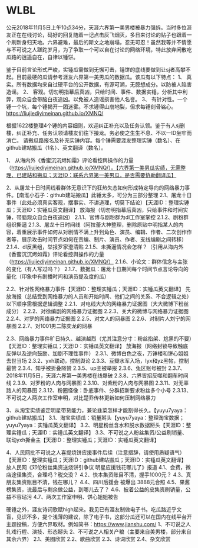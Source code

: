 # WLBL
公元2018年11月5日上午10点34分，天涯六界第一美男楼被暴力强拆。当时多位涯友正在在线讨论，码好的回复随着一记点击灰飞烟灭，多日来讨论的贴子也跟着一个刷新身归天地。六界避难，最后的斯文之地崩塌，忍无可忍！虽然我等并不情愿与不可说之人蹉跎岁月，为了争取一个可以自在讨论的网络环境，特此放弃闲散吃瓜路的逍遥自在，自律以锤饼。

鉴于目前言论形式严峻，实锤瓜需做到无懈可击，锤饼的底线要做到让sj者高攀不起。目前最硬的瓜请参考涯友六界第一美男瓜的数据瓜。该瓜有以下特点：
1、	真实。所有数据均来自过硬平台的公开数据，有源可溯，无臆想成分。以防被人陷害造谣。
2、	客观。切勿明指幕后真凶，只给时间、事件、数据实锤，分析其中利弊，观众自会带脑白夜追凶。以免被人造谣损害他人名誉。
3、	有针对性。一个锤一个坑，每个锤揭开一团迷雾。不求锤得山崩地裂，但求每锤刻骨铭心。
https://liujiediyimeinan.github.io/XMNQ/

根据1622楼整理4个锤的内容细则，欢迎纠正补充以及任务认领。鉴于有人sj删楼，纠正补充、任务认领请楼友们往下接龙。务必使之生生不息、不以一ID坐牢而消亡。
请搬瓜路报名及补充实锤内容。每个锤需要涯友整理实锤（数名）、在github建站搬瓜（1名）、英文翻译（数名）。

1、	从海内外《香蜜沉沉烬如霜》评论看控舆操作的力量（https://liujiediyimeinan.github.io/XMNQ/）。【六界第一美男瓜实绩，无需整理、已建站和搬瓜；天涯ID：联系六界第一美男瓜，是否需要协助翻译瓜】

2、从屠龙十日时间线看群体无意识下的狂热失态如何形成特定导向的网络暴力事件。【南淮小石子：github建站搬瓜】此锤太多，可分为三部分整理
2.1、屠龙十日事件（此处必须真实客观，摆事实、不讲道理，切莫下结论）【天涯ID：整理实锤瓜；天涯ID：实锤瓜英文翻译】
放海报（切勿明指幕后真凶，只给事件和时间实锤，带脑观众自会白夜追凶）
2.1.1、官博与剧粉群为dl工作室掌控
2.1.2、剧粉群组织撕逼 
2.1.3、屠龙十日时间线（阿拉蕾大神整理，删除原贴中明指某人的内容，着重展示事件如何从对剧情不满上升到角色、演员、编辑、作者、二次创作作者等，展示攻击时间节点如何在责编、制片、演员、作者、支线编剧之间转移） 
2.1.4、dl反黑组，举报罗家澄清贴
2.1.5、未撕逼情况会怎样？（引用从海内外《香蜜沉沉烬如霜》评论看控舆操作的力量（https://liujiediyimeinan.github.io/XMNQ/）
2.1.6、小论文：群体信念与主张的变化（有人写过吗？）
2.1.7、数据瓜：屠龙十日期间每个时间节点言论导向的量化（印象中有剧播时间和演员提及度的瓜）

2.2、针对性网络暴力事件【天涯ID：整理实锤瓜；天涯ID：实锤瓜英文翻译】
先放海报（总结受到网络暴力的人员和开始时间、他们之间的关系、不合逻辑之处）
以下顺序需根据逻辑调整
2.2.1、对电线大大的网络暴力证据图（大大微博下粉丝成分） 
2.2.2、对徐编剧的网络暴力证据图 
2.2.3、关大的微博与网络暴力证据图 
2.2.4、对罗的网络暴力证据图 
2.2.5、对文人的网暴图 
2.2.6、对制片人刘宁的网暴图 
2.2.7、对1001男二陈奕龙的网暴 

2.3、网络暴力事件旷日持久、越演越烈（尤其注意分寸：粉丝掐架、尬黑的不要）【天涯ID：整理实锤瓜；天涯ID：实锤瓜英文翻译】
放海报（网络封锁导致触底反弹以及逆向鼓励、加剧不理性事件） 
2.3.1、微博白色之夜，万锤楼和饼心姐姐去世当场
2.3.2、yxh联动，控制舆论
2.3.3、豆瓣水军入场，lyx和yz黑帖，控制最赞 
2.3.4、知乎被折叠降赞 
2.3.5、up主被举报 
2.3.6、兔区账号被封 
2.3.7、2018年11月5日，天涯六界第一美男楼在线爆破
2.3.8、六界皆招反噬和翻车时间线 
2.3.9、对罗粉的人肉与网暴图
2.3.10、对紫粉的人肉与网暴图
2.3.11、对无辜路人的网暴图 
2.3.12、粉圈怪像：卧底事件、分群招新要求粉丝多个小号
2.3.13、不可说之人两次工作室申明，对比楚乔传林更新如何压制网络暴力

3、从淘宝实绩鉴定明星带货能力，兼论韭菜怎样才能割得长久。【yuyu7yaya：github建站搬瓜】
3.1、淘宝实绩瓜：销量掰头【yuyu7yaya：整理淘宝数据；yuyu7yaya：实锤瓜英文翻译】
3.2、明星粉丝含水和脱水数据掰头【天涯ID：整理实锤瓜；天涯ID：实锤瓜英文翻译】
3.3、不可说之人粉丝集资/公益刷销量、联动yxh撕金主【天涯ID：整理实锤瓜；天涯ID：实锤瓜英文翻译】

4、人民网批不可说之人喜提烧饼应援事件后续（注意措辞，请使用质疑语气）【天涯ID：整理实锤瓜；天涯ID：github建站搬瓜；天涯ID：实锤瓜英文翻译】
放人民网《邓伦粉丝集资送烧饼引争议 明星应援钱花哪儿了》报道
4.1、会费，微店途径集资，合理吗？税交没？ 
4.2、快本集资账目不清，握手1000元？ 
4.3、真朋友集资账目不清，钱在哪儿？ 
4.4、四川后援会 被爆出 3888元合照 
4.5、果酱榜集资，说最后与剩余做公益，到哪儿去了？ 
4.6、披着公益的皮集资刷销量，公益不容玷污 
4.7、两次工作室申明、饼心姐姐被告

硬锤之外，涯友诗词歌赋high起来。我见已有涯友制做电子书。吃瓜路近乎文盲，见识不多，提个浅薄的建议，除了电子书，这部分瓜还可以在国内在线平台开主题投稿，方便六界取材。例如简书：https://www.jianshu.com/ 
1、不可说之人轧戏行程、演技、形态掰头
2、不可说之人相关产粮（主要来自美男楼，部分来自其余六界） 
2.1、美图欣赏 
2.2、歌曲欣赏 
2.3、诗词欣赏 
2.4、杂文欣赏 
